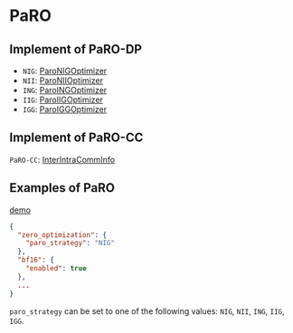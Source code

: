 # PaRO

## Implement of PaRO-DP

* `NIG`: [ParoNIGOptimizer](deepspeed/runtime/zero/stage_NIG.py)
* `NII`: [ParoNIIOptimizer](deepspeed/runtime/zero/stage_NII.py)
* `ING`: [ParoINGOptimizer](deepspeed/runtime/zero/stage_ING.py)
* `IIG`: [ParoIIGOptimizer](deepspeed/runtime/zero/stage_IIG.py)
* `IGG`: [ParoIGGOptimizer](deepspeed/runtime/zero/stage_IGG.py)

## Implement of PaRO-CC

`PaRO-CC`: [InterIntraCommInfo](deepspeed/comm/comm.py)

## Examples of PaRO

[demo](examples/paro/run.sh)

```json
{
  "zero_optimization": {
    "paro_strategy": "NIG"
  },
  "bf16": {
    "enabled": true
  },
  ...
}
```

`paro_strategy` can be set to one of the following values: `NIG`, `NII`, `ING`, `IIG`, `IGG`.